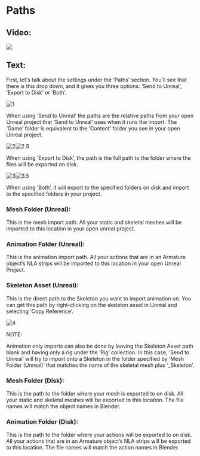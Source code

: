 # Paths
## Video:
[![](https://blender-tools-documentation.s3.amazonaws.com/send-to-unreal/videos/thumbnails/paths.png)](https://www.youtube.com/watch?v=oVIKQVbXgbY&list=PLZlv_N0_O1gZfQaN9qXynWllL7bzX8H3t&index=5)

## Text:

First, let's talk about the settings under the ‘Paths’ section. You'll see that there is this drop down, and it gives you three options: ‘Send to Unreal’, ‘Export to Disk’ or ‘Both’. 

![1](https://blender-tools-documentation.s3.amazonaws.com/send-to-unreal/images/paths/1.png)

When using ‘Send to Unreal’ the paths are the relative paths from your open Unreal project that ‘Send to Unreal’ uses when it runs the import. The ‘Game’ folder is equivalent to the ‘Content’ folder you see in your open Unreal project.

![2](https://blender-tools-documentation.s3.amazonaws.com/send-to-unreal/images/paths/2.png)![2.5](https://blender-tools-documentation.s3.amazonaws.com/send-to-unreal/images/paths/2.5.png)

When using ‘Export to Disk’, the path is the full path to the folder where the files will be exported on disk.

![3](https://blender-tools-documentation.s3.amazonaws.com/send-to-unreal/images/paths/3.png)![3.5](https://blender-tools-documentation.s3.amazonaws.com/send-to-unreal/images/paths/3.5.png)

When using ‘Both’, it will export to the specified folders on disk and import to the specified folders in your project.

### Mesh Folder (Unreal):

This is the mesh import path. All your static and skeletal meshes will be imported to this location in your open unreal project.  


### Animation Folder (Unreal):

This is the animation import path. All your actions that are in an Armature object’s NLA strips will be imported to this location in your open Unreal Project.


### Skeleton Asset (Unreal):

This is the direct path to the Skeleton you want to import animation on. You can get this path by right-clicking on the skeleton asset in Unreal and selecting ‘Copy Reference’.

![4](https://blender-tools-documentation.s3.amazonaws.com/send-to-unreal/images/paths/4.png)

NOTE:

Animation only imports can also be done by leaving the Skeleton Asset path blank and having only a rig under the ‘Rig’ collection.  In this case, ‘Send to Unreal’ will try to import onto a Skeleton in the folder specified by ‘Mesh Folder (Unreal)’ that matches the name of the skeletal mesh plus ‘_Skeleton’.

### Mesh Folder (Disk):

This is the path to the folder where your mesh is exported to on disk. All your static and skeletal meshes will be exported to this location. The file names will match the object names in Blender.


### Animation Folder (Disk):

This is the path to the folder where your actions will be exported to on disk. All your actions that are in an Armature object’s NLA strips will be exported to this location. The file names will match the action names in Blender.